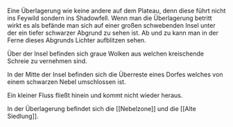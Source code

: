 Eine Überlagerung wie keine andere auf dem Plateau, denn diese führt nicht ins Feywild sondern ins Shadowfell. Wenn man die Überlagerung betritt wirkt es als befände man sich auf einer großen schwebenden Insel unter der ein tiefer schwarzer Abgrund zu sehen ist. Ab und zu kann man in der Ferne dieses Abgrunds Lichter aufblitzen sehen.

Über der Insel befinden sich graue Wolken aus welchen kreischende Schreie zu vernehmen sind.

In der Mitte der Insel befinden sich die Überreste eines Dorfes welches von einem schwarzen Nebel umschlossen ist.

Ein kleiner Fluss fließt hinein und kommt nicht wieder heraus.

In der Überlagerung befindet sich die [[Nebelzone]] und die [[Alte Siedlung]].